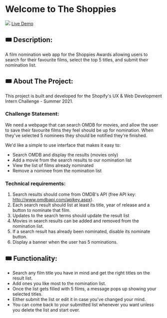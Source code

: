 # Welcome to The Shoppies
![](docs/animated-banner.gif)
[Live Demo](https://filminator.netlify.app/)

## 🎟 Description:
A film nomination web app for the Shoppies Awards allowing users to search for their favourite films, select the top 5 titles, and submit their nomination list.


## 🎟 About The Project:
This project is built and developed for the Shopify's UX & Web Development Intern Challenge - Summer 2021.

### Challenge Statement:

We need a webpage that can search OMDB for movies, and allow the user to save their favourite films they feel should be up for nomination. When they've selected 5 nominees they should be notified they're finished.

We'd like a simple to use interface that makes it easy to:
- Search OMDB and display the results (movies only)
- Add a movie from the search results to our nomination list
- View the list of films already nominated 
- Remove a nominee from the nomination list

### Technical requirements:

1. Search results should come from OMDB's API (free API key: http://www.omdbapi.com/apikey.aspx).
2. Each search result should list at least its title, year of release and a button to nominate that film.
3. Updates to the search terms should update the result list
4. Movies in search results can be added and removed from the nomination list.
5. If a search result has already been nominated, disable its nominate button.
6. Display a banner when the user has 5 nominations.


## 🎟 Functionality:
- Search any film title you have in mind and get the right titles on the result list.
- Add ones you like most to the nomination list.
- Once the list gets filled with 5 films, a message pops up showing your selected titles.
- Either submit the list or edit it in case you've changed your mind.
- You can come back to your submitted list whenever you want unless you delete the list and start over.
